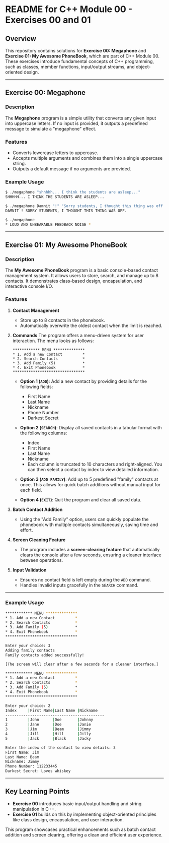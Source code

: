 # README for C++ Module 00 - Exercises 00 and 01

## Overview

This repository contains solutions for **Exercise 00: Megaphone** and **Exercise 01: My Awesome PhoneBook**, which are part of C++ Module 00. These exercises introduce fundamental concepts of C++ programming, such as classes, member functions, input/output streams, and object-oriented design.

---

## Exercise 00: Megaphone

### Description
The **Megaphone** program is a simple utility that converts any given input into uppercase letters. If no input is provided, it outputs a predefined message to simulate a "megaphone" effect.

### Features
- Converts lowercase letters to uppercase.
- Accepts multiple arguments and combines them into a single uppercase string.
- Outputs a default message if no arguments are provided.

### Example Usage
```bash
$ ./megaphone "shhhhh... I think the students are asleep..."
SHHHHH... I THINK THE STUDENTS ARE ASLEEP...

$ ./megaphone Damnit "!" "Sorry students, I thought this thing was off."
DAMNIT ! SORRY STUDENTS, I THOUGHT THIS THING WAS OFF.

$ ./megaphone
* LOUD AND UNBEARABLE FEEDBACK NOISE *
```

---

## Exercise 01: My Awesome PhoneBook

### Description
The **My Awesome PhoneBook** program is a basic console-based contact management system. It allows users to store, search, and manage up to 8 contacts. It demonstrates class-based design, encapsulation, and interactive console I/O.

### Features
1. **Contact Management**
   - Store up to 8 contacts in the phonebook.
   - Automatically overwrite the oldest contact when the limit is reached.

2. **Commands**
   The program offers a menu-driven system for user interaction. The menu looks as follows:

   ```
   ************ MENU **************
   * 1. Add a new Contact         *
   * 2. Search Contacts           *
   * 3. Add Family (5)            *
   * 4. Exit Phonebook            *
   ********************************
   ```

   - **Option 1 (`ADD`)**: Add a new contact by providing details for the following fields:
     - First Name
     - Last Name
     - Nickname
     - Phone Number
     - Darkest Secret

   - **Option 2 (`SEARCH`)**: Display all saved contacts in a tabular format with the following columns:
     - Index
     - First Name
     - Last Name
     - Nickname
     - Each column is truncated to 10 characters and right-aligned. You can then select a contact by index to view detailed information.

   - **Option 3 (`ADD FAMILY`)**: Add up to 5 predefined "family" contacts at once. This allows for quick batch additions without manual input for each field.

   - **Option 4 (`EXIT`)**: Quit the program and clear all saved data.

3. **Batch Contact Addition**
   - Using the "Add Family" option, users can quickly populate the phonebook with multiple contacts simultaneously, saving time and effort.

4. **Screen Cleaning Feature**
   - The program includes a **screen-clearing feature** that automatically clears the console after a few seconds, ensuring a cleaner interface between operations.

5. **Input Validation**
   - Ensures no contact field is left empty during the `ADD` command.
   - Handles invalid inputs gracefully in the `SEARCH` command.

---

### Example Usage
```bash
************ MENU **************
* 1. Add a new Contact         *
* 2. Search Contacts           *
* 3. Add Family (5)            *
* 4. Exit Phonebook            *
********************************

Enter your choice: 3
Adding family contacts
Family contacts added successfully!

[The screen will clear after a few seconds for a cleaner interface.]

************ MENU **************
* 1. Add a new Contact         *
* 2. Search Contacts           *
* 3. Add Family (5)            *
* 4. Exit Phonebook            *
********************************

Enter your choice: 2
Index     |First Name|Last Name |Nickname  
--------------------------------------------
1         |John      |Doe       |Johnny    
2         |Jane      |Doe       |Janie     
3         |Jim       |Beam      |Jimmy     
4         |Jill      |Hill      |Jilly     
5         |Jack      |Black     |Jacky     

Enter the index of the contact to view details: 3
First Name: Jim
Last Name: Beam
Nickname: Jimmy
Phone Number: 112233445
Darkest Secret: Loves whiskey
```

---

## Key Learning Points
- **Exercise 00** introduces basic input/output handling and string manipulation in C++.
- **Exercise 01** builds on this by implementing object-oriented principles like class design, encapsulation, and user interaction.

This program showcases practical enhancements such as batch contact addition and screen clearing, offering a clean and efficient user experience.
